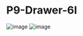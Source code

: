 # P9-Drawer-6I

![image](https://github.com/DylanLozanoAvelar/mi_drawer_lozano_6I/assets/143743272/7852539f-1224-4324-86be-46457bff6ded)
![image](https://github.com/DylanLozanoAvelar/mi_drawer_lozano_6I/assets/143743272/ae40ef03-b888-4c58-a628-8e34de678f27)
